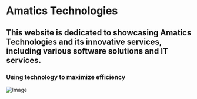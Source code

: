 # Amatics Technologies

## This website is dedicated to showcasing Amatics Technologies and its innovative services, including various software solutions and IT services.


### Using technology to maximize efficiency


![Image](https://github.com/user-attachments/assets/a7315d2d-b2f2-4da5-942a-c661cd8e9fc8)

